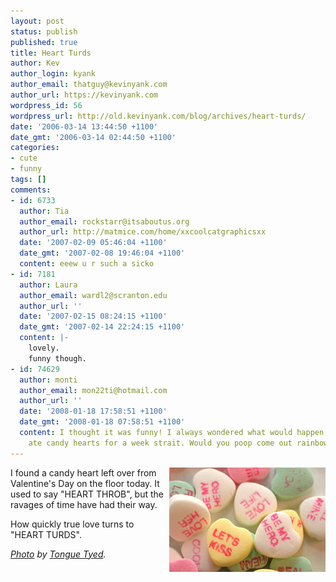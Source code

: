```yaml
---
layout: post
status: publish
published: true
title: Heart Turds
author: Kev
author_login: kyank
author_email: thatguy@kevinyank.com
author_url: https://kevinyank.com
wordpress_id: 56
wordpress_url: http://old.kevinyank.com/blog/archives/heart-turds/
date: '2006-03-14 13:44:50 +1100'
date_gmt: '2006-03-14 02:44:50 +1100'
categories:
- cute
- funny
tags: []
comments:
- id: 6733
  author: Tia
  author_email: rockstarr@itsaboutus.org
  author_url: http://matmice.com/home/xxcoolcatgraphicsxx
  date: '2007-02-09 05:46:04 +1100'
  date_gmt: '2007-02-08 19:46:04 +1100'
  content: eeew u r such a sicko
- id: 7181
  author: Laura
  author_email: wardl2@scranton.edu
  author_url: ''
  date: '2007-02-15 08:24:15 +1100'
  date_gmt: '2007-02-14 22:24:15 +1100'
  content: |-
    lovely.
    funny though.
- id: 74629
  author: monti
  author_email: mon22ti@hotmail.com
  author_url: ''
  date: '2008-01-18 17:58:51 +1100'
  date_gmt: '2008-01-18 07:58:51 +1100'
  content: I thought it was funny! I always wondered what would happen if you only
    ate candy hearts for a week strait. Would you poop come out rainbow colored??
---
```

<p><a href="http://www.flickr.com/photos/tonguetyed/99692974/"><img align="right" title="Candy Hearts" id="image55" alt="Candy Hearts" src="/assets/wp-content/uploads/2006/03/candyhearts.jpg" /></a>I found a candy heart left over from Valentine's Day on the floor today. It used to say "HEART THROB", but the ravages of time have had their way.</p>
<p>How quickly true love turns to "HEART TURDS".</p>
<p><cite><a href="http://www.flickr.com/photos/tonguetyed/99692974/">Photo</a> by <a href="http://www.flickr.com/photos/tonguetyed/">Tongue Tyed</a>.</cite></p>
